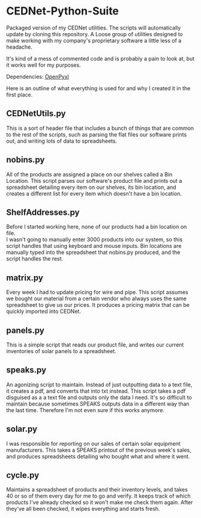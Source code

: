 # CEDNet-Python-Suite
Packaged version of my CEDNet utilities.  The scripts will automatically update by cloning this repository.
A Loose group of utilities designed to make working with my company's proprietary software a little less of a headache.

It's kind of a mess of commented code and is probably a pain to look at, but it works well for my purposes.

Dependencies: [OpenPyxl](https://pypi.python.org/pypi/openpyxl)

Here is an outline of what everything is used for and why I created it in the first place.

## CEDNetUtils.py
This is a sort of header file that includes a bunch of things that are common to the rest of the scripts, such as parsing
the flat files our software prints out, and writing lots of data to spreadsheets.

## nobins.py
All of the products are assigned a place on our shelves called a Bin Location.  This script parses our software's
product file and prints out a spreadsheet detailing every item on our shelves, its bin location, and creates a different 
list for every item which doesn't have a bin location.  

## ShelfAddresses.py
Before I started working here, none of our products had a bin location on file.  
I wasn't going to manually enter 3000 products into our system, so this script handles that using keyboard and mouse inputs.
Bin locations are manually typed into the spreadsheet that nobins.py produced, and the script handles the rest.

## matrix.py
Every week I had to update pricing for wire and pipe.  This script assumes we bought our material from a certain vendor who always uses
the same spreadsheet to give us our prices.  It produces a pricing matrix that can be quickly imported into CEDNet.

## panels.py
This is a simple script that reads our product file, and writes our current inventories of solar panels to a spreadsheet.

## speaks.py
An agonizing script to maintain. Instead of just outputting data to a text file, it creates a pdf, and converts that into txt instead. 
This script takes a pdf disguised as a a text file and outputs only the data I need.  It's so difficult to maintain because sometimes 
SPEAKS outputs data in a different way than the last time. Therefore I'm not even sure if this works anymore.

## solar.py
I was responsible for reporting on our sales of certain solar equipment manufacturers.  This takes a SPEAKS printout of the previous 
week's sales, and produces spreadsheets detailing who bought what and where it went.  

## cycle.py
Maintains a spreadsheet of products and their inventory levels, and takes 40 or so of them every day for me to go and verify.
It keeps track of which products I've already checked so it won't make me check them again.  After they've all been checked, it wipes everything and starts fresh.
